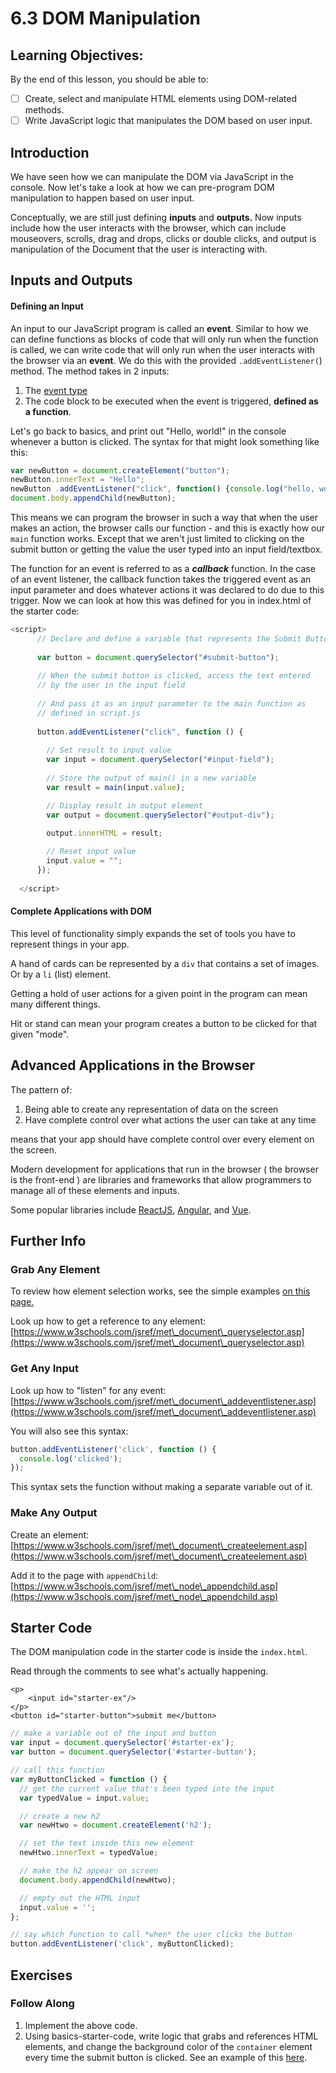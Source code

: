 # 6.3 DOM Manipulation

## Learning Objectives:

By the end of this lesson, you should be able to:

* [ ] Create, select and manipulate HTML elements using DOM-related methods.
* [ ] Write JavaScript logic that manipulates the DOM based on user input.

## Introduction

We have seen how we can manipulate the DOM via JavaScript in the console. Now let's take a look at how we can pre-program DOM manipulation to happen based on user input.

Conceptually, we are still just defining **inputs** and **outputs.** Now inputs include how the user interacts with the browser, which can include mouseovers, scrolls, drag and drops, clicks or double clicks, and output is manipulation of the Document that the user is interacting with.

## Inputs and Outputs

#### Defining an Input

An input to our JavaScript program is called an **event**. Similar to how we can define functions as blocks of code that will only run when the function is called, we can write code that will only run when the user interacts with the browser via an **event**. We do this with the provided `.addEventListener(`) method.  The method takes in 2 inputs:&#x20;

1. The [event type](https://developer.mozilla.org/en-US/docs/Web/Events)
2. The code block to be executed when the event is triggered, **defined as a function**.

Let's go back to basics, and print out "Hello, world!" in the console whenever a button is clicked. The syntax for that might look something like this:

```javascript
var newButton = document.createElement("button");
newButton.innerText = "Hello";
newButton .addEventListener("click", function() {console.log("hello, world!")});
document.body.appendChild(newButton);
```

This means we can program the browser in such a way that when the user makes an action, the browser calls our function - and this is exactly how our `main` function works. Except that we aren't just limited to clicking on the submit button or getting the value the user typed into an input field/textbox.

The function for an event is referred to as a _**callback**_ function. In the case of an event listener, the callback function takes the triggered event as an input parameter and does whatever actions it was declared to do due to this trigger. Now we can look at how this was defined for you in index.html of the starter code:

```javascript
<script>
      // Declare and define a variable that represents the Submit Button
      
      var button = document.querySelector("#submit-button");
      
      // When the submit button is clicked, access the text entered 
      // by the user in the input field
      
      // And pass it as an input parameter to the main function as 
      // defined in script.js
      
      button.addEventListener("click", function () {
      
        // Set result to input value
        var input = document.querySelector("#input-field");
        
        // Store the output of main() in a new variable
        var result = main(input.value);

        // Display result in output element
        var output = document.querySelector("#output-div");
        
        output.innerHTML = result;

        // Reset input value
        input.value = "";
      });
      
  </script>
```



#### Complete Applications with DOM

This level of functionality simply expands the set of tools you have to represent things in your app.

A hand of cards can be represented by a `div` that contains a set of images. Or by a `li` (list) element.

Getting a hold of user actions for a given point in the program can mean many different things.

Hit or stand can mean your program creates a button to be clicked for that given "mode".

## Advanced Applications in the Browser

The pattern of:

1. Being able to create any representation of data on the screen
2. Have complete control over what actions the user can take at any time&#x20;

means that your app should have complete control over every element on the screen.

Modern development for applications that run in the browser ( the browser is the front-end ) are libraries and frameworks that allow programmers to manage all of these elements and inputs.

Some popular libraries include [ReactJS](https://reactjs.org), [Angular](https://angular.io), and [Vue](https://vuejs.org).

## Further Info

### Grab Any Element

To review how element selection works, see the simple examples [on this page.](6.1-html-css-referencing.md)

Look up how to get a reference to any element: [https://www.w3schools.com/jsref/met\_document\_queryselector.asp](https://www.w3schools.com/jsref/met\_document\_queryselector.asp)

### Get Any Input

Look up how to "listen" for any event: [https://www.w3schools.com/jsref/met\_document\_addeventlistener.asp](https://www.w3schools.com/jsref/met\_document\_addeventlistener.asp)

You will also see this syntax:

```javascript
button.addEventListener('click', function () {
  console.log('clicked');
});
```

This syntax sets the function without making a separate variable out of it.

### Make Any Output

Create an element: [https://www.w3schools.com/jsref/met\_document\_createelement.asp](https://www.w3schools.com/jsref/met\_document\_createelement.asp)

Add it to the page with `appendChild`: [https://www.w3schools.com/jsref/met\_node\_appendchild.asp](https://www.w3schools.com/jsref/met\_node\_appendchild.asp)

## Starter Code

The DOM manipulation code in the starter code is inside the `index.html`.

Read through the comments to see what's actually happening.

```markup
<p>
    <input id="starter-ex"/>
</p>
<button id="starter-button">submit me</button>
```

```javascript
// make a variable out of the input and button
var input = document.querySelector('#starter-ex');
var button = document.querySelector('#starter-button');

// call this function
var myButtonClicked = function () {
  // get the current value that's been typed into the input
  var typedValue = input.value;

  // create a new h2
  var newHtwo = document.createElement('h2');

  // set the text inside this new element
  newHtwo.innerText = typedValue;

  // make the h2 appear on screen
  document.body.appendChild(newHtwo);

  // empty out the HTML input
  input.value = '';
};

// say which function to call *when* the user clicks the button
button.addEventListener('click', myButtonClicked);
```

## Exercises

### Follow Along

1. Implement the above code.&#x20;
2. Using basics-starter-code, write logic that grabs and references HTML elements, and change the background color of the `container` element every time the submit button is clicked. See an example of this [here](https://rocketacademy.github.io/basics-starter-code/dom/colours/index.html).
